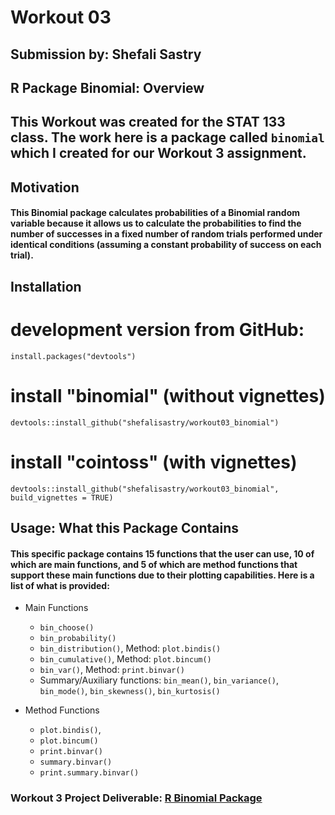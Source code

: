 # Workout 03
## Submission by: Shefali Sastry

## R Package Binomial: Overview

## This Workout was created for the STAT 133 class. The work here is a package called `binomial` which I created for our Workout 3 assignment.

## Motivation
 
#### This Binomial package calculates probabilities of a Binomial random variable because it allows us to calculate the probabilities to find the number of successes in a fixed number of random trials performed under identical conditions (assuming a constant probability of success on each trial).

## Installation
# development version from GitHub:
`install.packages("devtools")` 

# install "binomial" (without vignettes)
`devtools::install_github("shefalisastry/workout03_binomial")`

# install "cointoss" (with vignettes)
`devtools::install_github("shefalisastry/workout03_binomial", build_vignettes = TRUE)`

## Usage: What this Package Contains

#### This specific package contains 15 functions that the user can use, 10 of which are main functions, and 5 of which are method functions that support these main functions due to their plotting capabilities. Here is a list of what is provided:


* Main Functions
    * `bin_choose()`
    * `bin_probability()`
    * `bin_distribution()`, Method: `plot.bindis()`
    * `bin_cumulative()`, Method: `plot.bincum()`
    * `bin_var()`, Method: `print.binvar()`
    * Summary/Auxiliary functions: `bin_mean()`, `bin_variance()`, `bin_mode()`, `bin_skewness()`, `bin_kurtosis()`
    
* Method Functions
    * `plot.bindis()`, 
    * `plot.bincum()`
    * `print.binvar()`
    * `summary.binvar()`
    * `print.summary.binvar()`


### Workout 3 Project Deliverable: [R Binomial Package](https://github.com/shefalisastry/workout03/tree/master/binomial)

